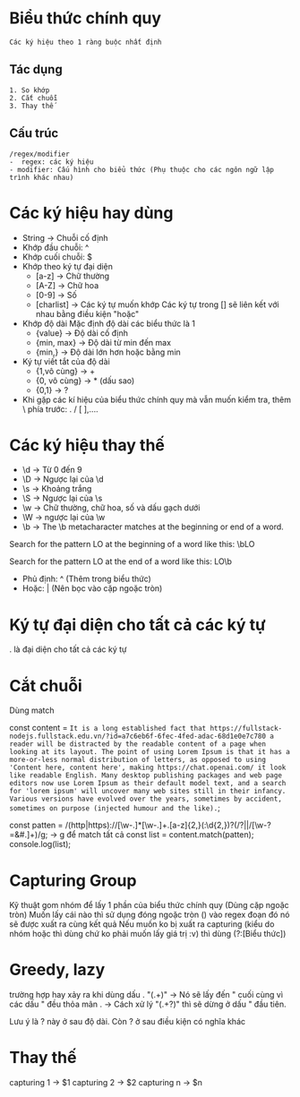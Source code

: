 # Biểu thức chính quy

    Các ký hiệu theo 1 ràng buộc nhất định

## Tác dụng

    1. So khớp
    2. Cắt chuỗi
    3. Thay thế

## Cấu trúc

    /regex/modifier
    -  regex: các ký hiệu
    - modifier: Cấu hình cho biểu thức (Phụ thuộc cho các ngôn ngữ lập trình khác nhau)

# Các ký hiệu hay dùng

- String -> Chuỗi cố định
- Khớp đầu chuỗi: ^
- Khớp cuối chuỗi: $
- Khớp theo ký tự đại diện
  - [a-z] -> Chữ thường
  - [A-Z] -> Chữ hoa
  - [0-9] -> Số
  - [charlist] -> Các ký tự muốn khớp
    Các ký tự trong [] sẽ liên kết với nhau bằng điều kiện "hoặc"
- Khớp độ dài
  Mặc định độ dài các biểu thức là 1
  - {value} -> Độ dài cố định
  - {min, max} -> Độ dài từ min đến max
  - {min,} -> Độ dài lớn hơn hoặc bằng min
- Ký tự viết tắt của độ dài
  - {1,vô cùng} -> +
  - {0, vô cùng} -> \* (dấu sao)
  - {0,1} -> ?
- Khi gặp các kí hiệu của biểu thức chính quy mà vẫn muốn kiểm tra, thêm \ phía trước: . / [ ],....

# Các ký hiệu thay thế

- \d -> Từ 0 đến 9
- \D -> Ngược lại của \d
- \s -> Khoảng trắng
- \S -> Ngược lại của \s
- \w -> Chữ thường, chữ hoa, số và dấu gạch dưới
- \W -> ngược lại của \w
- \b -> The \b metacharacter matches at the beginning or end of a word.

Search for the pattern LO at the beginning of a word like this:
\bLO

Search for the pattern LO at the end of a word like this:
LO\b

- Phủ định: ^ (Thêm trong biểu thức)
- Hoặc: | (Nên bọc vào cặp ngoặc tròn)

# Ký tự đại diện cho tất cả các ký tự

. là đại diện cho tất cả các ký tự

# Cắt chuỗi

Dùng match

const content = `It is a long established fact that https://fullstack-nodejs.fullstack.edu.vn/?id=a7c6eb6f-6fec-4fed-adac-68d1e0e7c780 a
reader will be distracted by the readable content of a page when looking at its layout. The point of using Lorem Ipsum
is that it has a more-or-less normal distribution of letters, as opposed to using 'Content here, content here', making
https://chat.openai.com/ it look like readable English. Many desktop publishing packages and web page editors now use
Lorem Ipsum as their default model text, and a search for 'lorem ipsum' will uncover many web sites still in their
infancy. Various versions have evolved over the years, sometimes by accident, sometimes on purpose (injected humour and
the like).`;

const patten =
/(http|https):\/\/[\w\-\.]\*[\w\-\.]+\.[a-z]{2,}(:\d{2,})?(\/?||\/[\w\-?=&#\.]+)/g; -> g để match tất cả
const list = content.match(patten);
console.log(list);

# Capturing Group

Kỹ thuật gom nhóm để lấy 1 phần của biểu thức chính quy (Dùng cặp ngoặc tròn)
Muốn lấy cái nào thì sử dụng đóng ngoặc tròn () vào regex đoạn đó nó sẽ được xuất ra cùng kết quả
Nếu muốn ko bị xuất ra capturing (kiểu do nhóm hoặc thì dùng chứ ko phải muốn lấy giá trị :v) thì dùng (?:[Biểu thức])

# Greedy, lazy

trường hợp hay xảy ra khi dùng dấu .
"(.+)" -> Nó sẽ lấy đến " cuối cùng vì các dấu " đều thỏa mãn .
-> Cách xử lý "(.+?)" thì sẽ dừng ở dấu " đầu tiên.

Lưu ý là ? này ở sau độ dài. Còn ? ở sau điều kiện có nghĩa khác

# Thay thế

capturing 1 -> $1
capturing 2 -> $2
capturing n -> $n
